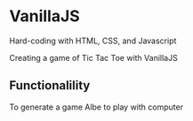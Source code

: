 # VanillaJS
Hard-coding with HTML, CSS, and Javascript


Creating a game of Tic Tac Toe with VanillaJS 

## Functionalility 
To generate a game
Albe to play with computer
